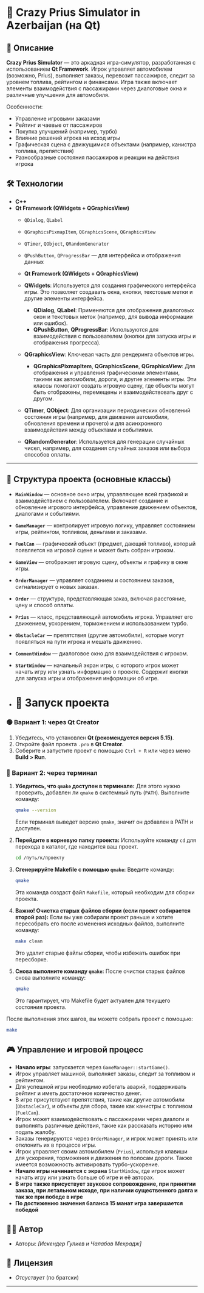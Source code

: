 # 🚕 Crazy Prius Simulator in Azerbaijan (на Qt)

## 📝 Описание

**Crazy Prius Simulator** — это аркадная игра-симулятор, разработанная с использованием **Qt Framework**. Игрок управляет автомобилем (возможно, Prius), выполняет заказы, перевозит пассажиров, следит за уровнем топлива, рейтингом и финансами. Игра также включает элементы взаимодействия с пассажирами через диалоговые окна и различные улучшения для автомобиля.

Особенности:
- Управление игровыми заказами
- Рейтинг и чаевые от пассажиров
- Покупка улучшений (например, турбо)
- Влияние решений игрока на исход игры
- Графическая сцена с движущимися объектами (например, канистра топлива, препятствия)
- Разнообразные состояния пассажиров и реакции на действия игрока

## 🛠️ Технологии

- **C++**
- **Qt Framework (QWidgets + QGraphicsView)**
    - `QDialog`, `QLabel`
    - `QGraphicsPixmapItem`, `QGraphicsScene`, `QGraphicsView`
    - `QTimer`, `QObject`, `QRandomGenerator`
    - `QPushButton`, `QProgressBar` — для интерфейса и отображения данных

  - **Qt Framework (QWidgets + QGraphicsView)**
  - **QWidgets**: Используется для создания графического интерфейса игры. Это позволяет создавать окна, кнопки, текстовые метки и другие элементы интерфейса.
    - **QDialog**, **QLabel**: Применяются для отображения диалоговых окон и текстовых меток (например, для вывода информации или ошибок).
    - **QPushButton**, **QProgressBar**: Используются для взаимодействия с пользователем (кнопки для запуска игры и отображения прогресса).
  - **QGraphicsView**: Ключевая часть для рендеринга объектов игры.
    - **QGraphicsPixmapItem**, **QGraphicsScene**, **QGraphicsView**: Для отображения и управления графическими элементами, такими как автомобили, дороги, и другие элементы игры. Эти классы помогают создать игровую сцену, где объекты могут быть отображены, перемещены и взаимодействовать друг с другом.
  - **QTimer**, **QObject**: Для организации периодических обновлений состояния игры (например, для движения автомобиля, обновления времени и прочего) и для асинхронного взаимодействия между объектами и событиями.
  - **QRandomGenerator**: Используется для генерации случайных чисел, например, для создания случайных заказов или выбора способов оплаты.

---  


## 📁 Структура проекта (основные классы)

- **`MainWindow`** — основное окно игры, управляющее всей графикой и взаимодействием с пользователем. Включает создание и обновление игрового интерфейса, управление движением объектов, диалогами и событиями.
- **`GameManager`** — контролирует игровую логику, управляет состоянием игры, рейтингом, топливом, деньгами и заказами.
- **`FuelCan`** — графический объект (предмет, дающий топливо), который появляется на игровой сцене и может быть собран игроком.
- **`GameView`** — отображает игровую сцену, объекты и графику в окне игры.
- **`OrderManager`** — управляет созданием и состоянием заказов, сигнализирует о новых заказах.
- **`Order`** — структура, представляющая заказ, включая расстояние, цену и способ оплаты.
- **`Prius`** — класс, представляющий автомобиль игрока. Управляет его движением, ускорением, торможением и использованием турбо.
- **`ObstacleCar`** — препятствия (другие автомобили), которые могут появляться на пути игрока и мешать движению.
- **`CommentWindow`** — диалоговое окно для взаимодействия с игроком.
- **`StartWindow`** — начальный экран игры, с которого игрок может начать игру или узнать информацию о проекте. Содержит кнопки для запуска игры и отображения информации об игре.

- # 🚀 Запуск проекта

### 🟢 Вариант 1: через Qt Creator

1. Убедитесь, что установлен **Qt (рекомендуется версия 5.15)**.
2. Откройте файл проекта `.pro` в **Qt Creator**.
3. Соберите и запустите проект с помощью `Ctrl + R` или через меню **Build > Run**.

### 🔧 Вариант 2: через терминал
1. **Убедитесь, что `qmake` доступен в терминале:**
   Для этого нужно проверить, добавлен ли `qmake` в системный путь (`PATH`). Выполните команду:
   ```bash
   qmake --version
   ```
   Если терминал выведет версию `qmake`, значит он добавлен в PATH и доступен.

2. **Перейдите в корневую папку проекта:**
   Используйте команду `cd` для перехода в каталог, где находится ваш проект.
   ```bash
   cd /путь/к/проекту
   ```

3. **Сгенерируйте Makefile с помощью `qmake`:**
   Введите команду:
   ```bash
   qmake
   ```
   Эта команда создаст файл `Makefile`, который необходим для сборки проекта.

4. **Важно! Очистка старых файлов сборки (если проект собирается второй раз):**
   Если вы уже собирали проект раньше и хотите пересобрать его после изменения исходных файлов, выполните команду:
   ```bash
   make clean
   ```
   Это удалит старые файлы сборки, чтобы избежать ошибок при пересборке.

5. **Снова выполните команду `qmake`:**
   После очистки старых файлов снова выполните команду:
   ```bash
   qmake
   ```
   Это гарантирует, что Makefile будет актуален для текущего состояния проекта.

После выполнения этих шагов, вы можете собрать проект с помощью:
```bash
make
```



## 🎮 Управление и игровой процесс

- **Начало игры**: запускается через `GameManager::startGame()`.
- Игрок управляет машиной, выполняет заказы, следит за топливом и рейтингом.
- Для успешной игры необходимо избегать аварий, поддерживать рейтинг и иметь достаточное количество денег.
- В игре присутствуют препятствия, такие как другие автомобили (`ObstacleCar`), и объекты для сбора, такие как канистры с топливом (`FuelCan`).
- Игрок может взаимодействовать с пассажирами через диалоги и выполнять различные действия, такие как рассказать историю или подать жалобу.
- Заказы генерируются через `OrderManager`, и игрок может принять или отклонить их в процессе игры.
- Игрок управляет своим автомобилем (`Prius`), используя клавиши для ускорения, торможения и движения по полосам дороги. Также имеется возможность активировать турбо-ускорение.
- **Начало игры начинается с экрана** `StartWindow`, где игрок может начать игру или узнать больше об игре и её авторах.
- **В игре также присуствует звуковое сопровождение, при принятии заказа, при летальном исходе, при наличии существенного долга и так же при победе в игре**
- **По достижению значения баланса 15 манат игра завершается победой**

## 👨‍💻 Автор

- Авторы: *[Искендер Гулиев и Чалабов Мехрадж]*


## 📝 Лицензия
- *Отсуствует* (по братски)

---

